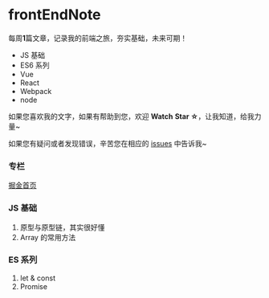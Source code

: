 # frontEndNote
每周**1**篇文章，记录我的前端之旅，夯实基础，未来可期！

- JS 基础
- ES6 系列
- Vue 
- React 
- Webpack
- node

如果您喜欢我的文字，如果有帮助到您，欢迎 **Watch** **Star ☆**，让我知道，给我力量~

如果您有疑问或者发现错误，辛苦您在相应的 [issues](https://github.com/jingzhaoxia/frontEndNote/issues "issues") 中告诉我~

### 专栏
[掘金首页](https://juejin.im/user/5d6be0caf265da03e83b852b/posts "掘金首页")

### JS 基础
1. 原型与原型链，其实很好懂
1. Array 的常用方法

### ES 系列
1. let & const
1. Promise






